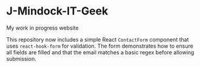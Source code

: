 # J-Mindock-IT-Geek
My work in progress website

This repository now includes a simple React `ContactForm` component that uses `react-hook-form` for validation. The form demonstrates how to ensure all fields are filled and that the email matches a basic regex before allowing submission.

